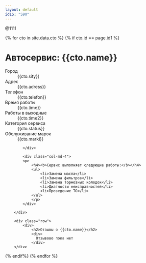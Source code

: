 ```yaml
---
layout: default
id1S: "S90"
---
```

@1111

{% for cto in site.data.cto %}
{% if cto.id == page.id1 %}

<div class="row">
		<div class="col-md-8">
  			<h1>Автосервис: {{cto.name}}</h1>	
  			<div>
	  			<dl class="dl-horizontal">
	  				<dt>Город</dt> <dd>{{cto.sity}}</dd>
	  				<dt>Адрес</dt> <dd>{{cto.adress}}</dd>
	  				<dt>Телефон</dt> <dd>{{cto.telefon}}</dd>
	  				<dt>Время работы</dt> <dd>{{cto.time}}</dd>
	  				<dt>Работы в выходные</dt> <dd>{{cto.time2}}</dd>
	  				<dt>Категория сервиса</dt> <dd>{{cto.status}}</dd>
	  				<dt>Обслуживание марок</dt> <dd>{{cto.marki}}</dd>
	  			</dl>				
  			</div>				
  			<!--вывод карты
  			<img alt="" locale="ru" src="//static-maps.yandex.ru/1.x/?ll={{sto.x}},{{sto.y}}&amp;pt={{cto.x}},{{cto.y}}&amp;z=8&amp;l=map&amp;size=350,350&amp;spn=0.003,0.003"> -->

  			</div>
  		
 		 	<div class="col-md-4"> 	
 		 	<p>
 		 		<h4><b>Сервис выполняет следующие работы:</b></h4>
 		 		<ul>
 		 			<li>Замена масла</li>
 		 			<li>Замена фильтров</li>
 		 			<li>Замена тормозных колодок</li>
 		 			<li>Диагности неисправностей</li>
 		 			<li>Проведение ТО</li>
 		 		</ul>
 		 		</p>
 		 	</div>
	
		</div>
		
		<div class="row">
			<div>
				<h2>Отзывы о {{cto.name}}</h2>
				<div>
				  Отзывово пока нет
				</div>
		</div>
</div>
{% endif%}
{% endfor %}